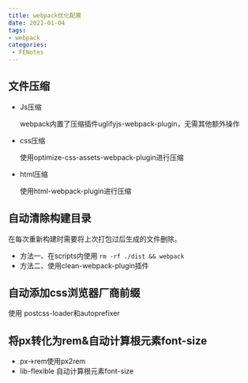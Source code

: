 ```yaml
---
title: webpack优化配置
date: 2021-01-04
tags:
- webpack
categories: 
 - FENotes
---
```


## 文件压缩

+ Js压缩

  webpack内置了压缩插件uglifyjs-webpack-plugin，无需其他额外操作

+ css压缩

  使用optimize-css-assets-webpack-plugin进行压缩

+ html压缩

  使用html-webpack-plugin进行压缩

## 自动清除构建目录

在每次重新构建时需要将上次打包过后生成的文件删除。

+ 方法一、在scripts内使用 `rm -rf ./dist && webpack`
+ 方法二、使用clean-webpack-plugin插件

## 自动添加css浏览器厂商前缀

使用 postcss-loader和autoprefixer

## 将px转化为rem&自动计算根元素font-size

+ px->rem使用px2rem
+ lib-flexible 自动计算根元素font-size



